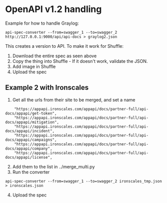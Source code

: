 # OpenAPI v1.2 handling
Example for how to handle Graylog:
```
api-spec-converter --from=swagger_1 --to=swagger_2 http://127.0.0.1:9000/api/api-docs > graylog2.json
```

This creates a version to API. To make it work for Shuffle:
1. Download the entire spec as seen above
2. Copy the thing into Shuffle - If it doesn't work, validate the JSON.
3. Add image in Shuffle
4. Upload the spec

## Example 2 with Ironscales
1. Get all the urls from their site to be merged, and set a name
```
	"https://appapi.ironscales.com/appapi/docs/partner-full/api-docs/appapi/get-token",
	"https://appapi.ironscales.com/appapi/docs/partner-full/api-docs/appapi/mitigation",
	"https://appapi.ironscales.com/appapi/docs/partner-full/api-docs/appapi/incident",
	"https://appapi.ironscales.com/appapi/docs/partner-full/api-docs/appapi/campaigns",
	"https://appapi.ironscales.com/appapi/docs/partner-full/api-docs/appapi/company",
	"https://appapi.ironscales.com/appapi/docs/partner-full/api-docs/appapi/license",
```
2. Add them to the list in ../merge_multi.py
3. Run the converter
```
api-spec-converter --from=swagger_1 --to=swagger_2 ironscales_tmp.json > ironscales.json
```
4. Upload the spec
